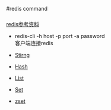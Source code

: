 #redis command
###

[redis参考资料](http://www.runoob.com/redis/redis-commands.html)  

* redis-cli -h host -p port -a password  
客户端连接redis

* [Stirng](redis-String.md)
* [Hash](redis-hash.md)
* [List](redis-list.md)
* [Set](redis-set.md)
* [zset](redis-zset.md)